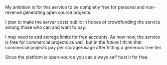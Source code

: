 My ambition is for this service to be completly free for personal and non-revenue generating open
source projects.

I plan to make the server costs public in hopes of crowdfunding the service among those who can and
want to pay.

I may need to add storage limits for free accounts. As now now, the service is free for commercial
projects as well,
but in the future I think that commercial projects pay per storage/usage after hitting a generous
free tier.

Since the platform is open-source you can always self host it for free.